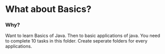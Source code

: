# What about Basics?

### Why?

Want to learn Basics of Java. Then to basic applications of java.
You need to complete 10 tasks in this folder. Create seperate folders for every applications.
